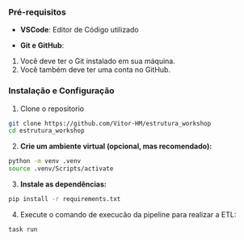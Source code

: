 ### Pré-requisitos

* **VSCode**: Editor de Código utilizado

* **Git e GitHub**:
1. Você deve ter o Git instalado em sua máquina.
2. Você também deve ter uma conta no GitHub.

### Instalação e Configuração
1. Clone o repositorio
```bash
git clone https://github.com/Vitor-HM/estrutura_workshop
cd estrutura_workshop
```

2. **Crie um ambiente virtual (opcional, mas recomendado):**
```bash
python -m venv .venv
source .venv/Scripts/activate
```

3. **Instale as dependências:**

```bash
pip install -r requirements.txt
```

4. Execute o comando de execucão da pipeline para realizar a ETL:

```bash
task run
```